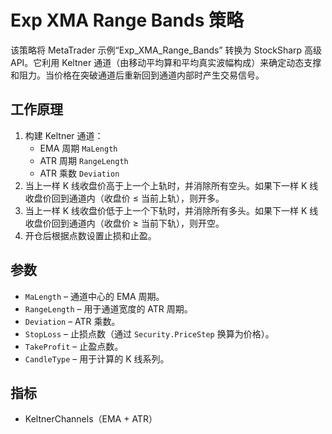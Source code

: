 # Exp XMA Range Bands 策略

该策略将 MetaTrader 示例“Exp_XMA_Range_Bands” 转换为 StockSharp 高级 API。它利用 Keltner 通道（由移动平均算和平均真实波幅构成）来确定动态支撑和阻力。当价格在突破通道后重新回到通道内部时产生交易信号。

## 工作原理

1. 构建 Keltner 通道：
   - EMA 周期 `MaLength`
   - ATR 周期 `RangeLength`
   - ATR 乘数 `Deviation`
2. 当上一样 K 线收盘价高于上一个上轨时，并消除所有空头。如果下一样 K 线收盘价回到通道内（收盘价 ≤ 当前上轨），则开多。
3. 当上一样 K 线收盘价低于上一个下轨时，并消除所有多头。如果下一样 K 线收盘价回到通道内（收盘价 ≥ 当前下轨），则开空。
4. 开仓后根据点数设置止损和止盈。

## 参数

- `MaLength` – 通道中心的 EMA 周期。
- `RangeLength` – 用于通道宽度的 ATR 周期。
- `Deviation` – ATR 乘数。
- `StopLoss` – 止损点数（通过 `Security.PriceStep` 换算为价格）。
- `TakeProfit` – 止盈点数。
- `CandleType` – 用于计算的 K 线系列。

## 指标

- KeltnerChannels（EMA + ATR）

